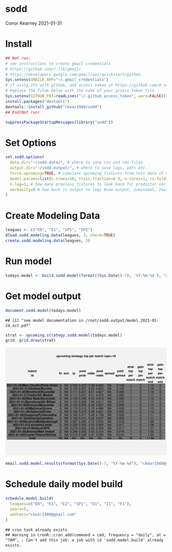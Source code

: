 sodd
================
Conor Kearney
2021-01-31

# Install

``` r
## Not run:
# see instructions to create gmail credentials
# https://github.com/r-lib/gmailr
# https://developers.google.com/gmail/api/quickstart/python
Sys.setenv(GMAILR_APP="~/.gmail_credentials")
# if using 2fa with github, add access token at https://github.com/# settings/tokens and paste in to a new file
# Replace the filde below with the name of your access token file
Sys.setenv(GITHUB_PAT=readLines("~/.github_access_token", warn=FALSE)))
install.packages("devtools")
devtools::install_github("ckear1989/sodd")
## End(Not run)
```

``` r
suppressPackageStartupMessages(library("sodd"))
```

# Set Options

``` r
set.sodd.options(
  data.dir="~/sodd.data/", # where to save csv and rds files
  output.dir="~/sodd.output/", # where to save logs, pdfs etc.
  force.upcoming=TRUE, # simulate upcoming fixtures from test data if none available
  model.params=list(n.trees=10, train.fraction=0.9, n.cores=1, cv.folds=1), # hyperparameters for model
  n.lag=3, # how many previous fixtures to look back for predictor variables
  verbosity=0 # how much is output to logs 0=no output, 1=minimal, 2=all
)
```

# Create Modeling Data

``` r
leagues <- c("E0", "E1", "SP1", "SP2")
dload.sodd.modeling.data(leagues, 3, check=TRUE)
create.sodd.modeling.data(leagues, 3)
```

# Run model

``` r
todays.model <- build.sodd.model(format((Sys.Date()-7), '%Y-%m-%d'), "act", keep.data=TRUE)
```

# Get model output

``` r
document.sodd.model(todays.model)
```

    ## [1] "see model documentation in /root/sodd.output/model_2021-01-24_act.pdf"

``` r
strat <- upcoming.strategy.sodd.model(todays.model)
grid::grid.draw(strat)
```

![](inst/extdata/README_files/output-1.png)

``` r
email.sodd.model.results(format(Sys.Date()-7, "%Y-%m-%d"), "ckear1989@gmail.com")
```

# Schedule daily model build

``` r
schedule.model.build(
  leagues=c("E0", "E1", "E2", "SP1", "D1", "I1", "F1"),
  years=5,
  address="ckear1989@gmail.com"
)
```

    ## cron task already exists
    ## Warning in cronR::cron_add(command = cmd, frequency = "daily", at = "7AM", : Can't add this job: a job with id 'sodd.model.build' already exists.
